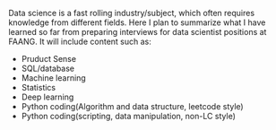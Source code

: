 Data science is a fast rolling industry/subject, which often requires knowledge from different fields. 
Here I plan to summarize what I have learned so far from preparing interviews for data scientist positions at FAANG.
It will include content such as: 
* Pruduct Sense
* SQL/database
* Machine learning
* Statistics
* Deep learning
* Python coding(Algorithm and data structure, leetcode style)
* Python coding(scripting, data manipulation, non-LC style)
